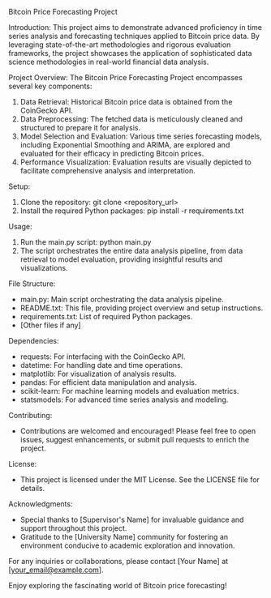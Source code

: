 Bitcoin Price Forecasting Project

Introduction:
This project aims to demonstrate advanced proficiency in time series analysis and forecasting techniques applied to Bitcoin price data. By leveraging state-of-the-art methodologies and rigorous evaluation frameworks, the project showcases the application of sophisticated data science methodologies in real-world financial data analysis.

Project Overview:
The Bitcoin Price Forecasting Project encompasses several key components:
1. Data Retrieval: Historical Bitcoin price data is obtained from the CoinGecko API.
2. Data Preprocessing: The fetched data is meticulously cleaned and structured to prepare it for analysis.
3. Model Selection and Evaluation: Various time series forecasting models, including Exponential Smoothing and ARIMA, are explored and evaluated for their efficacy in predicting Bitcoin prices.
4. Performance Visualization: Evaluation results are visually depicted to facilitate comprehensive analysis and interpretation.

Setup:
1. Clone the repository: git clone <repository_url>
2. Install the required Python packages: pip install -r requirements.txt

Usage:
1. Run the main.py script: python main.py
2. The script orchestrates the entire data analysis pipeline, from data retrieval to model evaluation, providing insightful results and visualizations.

File Structure:
- main.py: Main script orchestrating the data analysis pipeline.
- README.txt: This file, providing project overview and setup instructions.
- requirements.txt: List of required Python packages.
- [Other files if any]

Dependencies:
- requests: For interfacing with the CoinGecko API.
- datetime: For handling date and time operations.
- matplotlib: For visualization of analysis results.
- pandas: For efficient data manipulation and analysis.
- scikit-learn: For machine learning models and evaluation metrics.
- statsmodels: For advanced time series analysis and modeling.

Contributing:
- Contributions are welcomed and encouraged! Please feel free to open issues, suggest enhancements, or submit pull requests to enrich the project.

License:
- This project is licensed under the MIT License. See the LICENSE file for details.

Acknowledgments:
- Special thanks to [Supervisor's Name] for invaluable guidance and support throughout this project.
- Gratitude to the [University Name] community for fostering an environment conducive to academic exploration and innovation.

For any inquiries or collaborations, please contact [Your Name] at [your_email@example.com].

Enjoy exploring the fascinating world of Bitcoin price forecasting!

